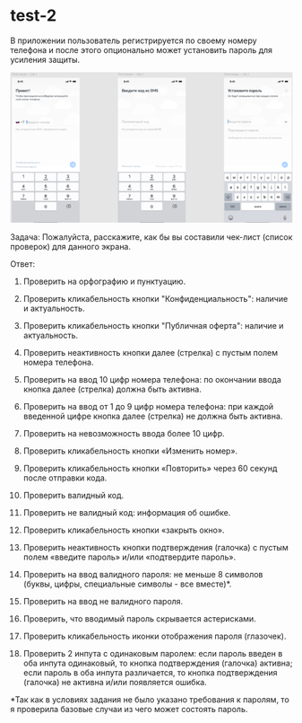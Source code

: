 # test-2
В приложении пользователь регистрируется по своему номеру телефона и после этого опционально может установить пароль для усиления защиты.

![alt text](images/Рисунок1.png)

Задача:
Пожалуйста, расскажите, как бы вы составили чек-лист (список проверок) для данного экрана.

Ответ:

1) Проверить на орфографию и пунктуацию.

2) Проверить кликабельность кнопки "Конфиденциальность": наличие и актуальность.

3) Проверить кликабельность кнопки "Публичная оферта": наличие и актуальность. 

4) Проверить неактивность кнопки далее (стрелка) с пустым полем номера телефона.

5) Проверить на ввод 10 цифр номера телефона: по окончании ввода кнопка далее (стрелка) должна быть активна.

6) Проверить на ввод от 1 до 9 цифр номера телефона: при каждой введенной цифре кнопка далее (стрелка) не должна быть активна.

7) Проверить на невозможность ввода более 10 цифр.

8) Проверить кликабельность кнопки «Изменить номер».

9) Проверить кликабельность кнопки «Повторить» через 60 секунд после отправки кода.

10) Проверить валидный код.

11) Проверить не валидный код: информация об ошибке.

12) Проверить кликабельность кнопки «закрыть окно».

13) Проверить неактивность кнопки подтверждения (галочка) с пустым полем «введите пароль» и/или «подтвердите пароль».

14) Проверить на ввод валидного пароля: не меньше 8 символов (буквы, цифры, специальные символы - все вместе)*.

15) Проверить на ввод не валидного пароля.

16) Проверить, что вводимый пароль скрывается астерисками.

17) Проверить кликабельность иконки отображения пароля (глазочек).

18) Проверить 2 инпута с одинаковым паролем: если пароль введен в оба инпута одинаковый, то кнопка подтверждения (галочка) активна; если пароль в оба инпута различается, то кнопка подтверждения (галочка) не активна и/или появляется ошибка.

*Так как в условиях задания не было указано требования к паролям, то я проверила базовые случаи из чего может состоять пароль.
